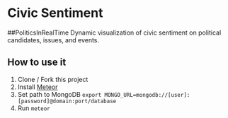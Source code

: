Civic Sentiment
===============

#\#PoliticsInRealTime
Dynamic visualization of civic sentiment on political candidates, issues, and events.


## How to use it

1. Clone / Fork this project 
2. Install [Meteor](https://www.meteor.com)
3. Set path to MongoDB ```export MONGO_URL=mongodb://[user]:[password]@domain:port/database```
4. Run ```meteor```
